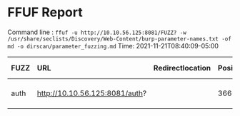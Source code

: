 # FFUF Report

  Command line : `ffuf -u http://10.10.56.125:8081/FUZZ? -w /usr/share/seclists/Discovery/Web-Content/burp-parameter-names.txt -of md -o dirscan/parameter_fuzzing.md`
  Time: 2021-11-21T08:40:09-05:00

  | FUZZ | URL | Redirectlocation | Position | Status Code | Content Length | Content Words | Content Lines | Content Type | ResultFile |
  | :- | :-- | :--------------- | :---- | :------- | :---------- | :------------- | :------------ | :--------- | :----------- |
  | auth | http://10.10.56.125:8081/auth? |  | 366 | 200 | 39 | 8 | 1 | text/html; charset=utf-8 |  |
  